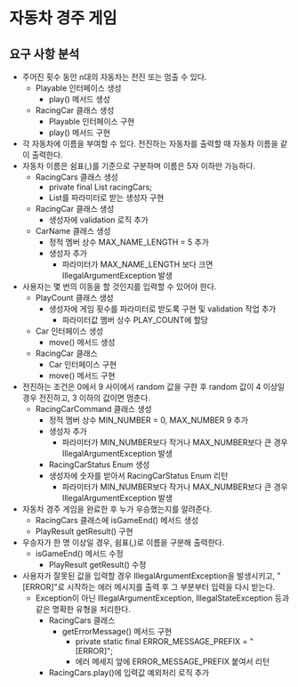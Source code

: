 # 자동차 경주 게임
## 요구 사항 분석
- 주어진 횟수 동안 n대의 자동차는 전진 또는 멈출 수 있다.
  - Playable 인터페이스 생성
    - play() 메서드 생성
  - RacingCar 클래스 생성
    - Playable 인터페이스 구현
    - play() 메서드 구현
- 각 자동차에 이름을 부여할 수 있다. 전진하는 자동차를 출력할 때 자동차 이름을 같이 출력한다.
- 자동차 이름은 쉼표(,)를 기준으로 구분하며 이름은 5자 이하만 가능하다.
  - RacingCars 클래스 생성
    - private final List<RacingCar> racingCars; 
    - List<RacingCar>를 파라미터로 받는 생성자 구현 
  - RacingCar 클래스 생성
    - 생성자에 validation 로직 추가
  - CarName 클래스 생성
    - 정적 멤버 상수 MAX_NAME_LENGTH = 5 추가
    - 생성자 추가
      - 파라미터가 MAX_NAME_LENGTH 보다 크면 IllegalArgumentException 발생
- 사용자는 몇 번의 이동을 할 것인지를 입력할 수 있어야 한다.
  - PlayCount 클래스 생성
    - 생성자에 게임 횟수를 파라미터로 받도록 구현 및 validation 작업 추가
      - 파라미터값 멤버 상수 PLAY_COUNT에 할당
  - Car 인터페이스 생성
    - move() 메서드 생성
  - RacingCar 클래스
    - Car 인터페이스 구현
    - move() 메서드 구현
- 전진하는 조건은 0에서 9 사이에서 random 값을 구한 후 random 값이 4 이상일 경우 전진하고, 3 이하의 값이면 멈춘다.
  - RacingCarCommand 클래스 생성
    - 정적 멤버 상수 MIN_NUMBER = 0, MAX_NUMBER 9 추가
    - 생성자 추가
      - 파라미터가 MIN_NUMBER보다 작거나 MAX_NUMBER보다 큰 경우 IllegalArgumentException 발생
    - RacingCarStatus Enum 생성
    - 생성자에 숫자를 받아서 RacingCarStatus Enum 리턴
      - 파라미터가 MIN_NUMBER보다 작거나 MAX_NUMBER보다 큰 경우 IllegalArgumentException 발생
- 자동차 경주 게임을 완료한 후 누가 우승했는지를 알려준다.
  - RacingCars 클래스에 isGameEnd() 메서드 생성
  - PlayResult getResult() 구현
- 우승자가 한 명 이상일 경우, 쉼표(,)로 이름을 구분해 출력한다.
  - isGameEnd() 메서드 수정
    - PlayResult getResult() 수정
- 사용자가 잘못된 값을 입력할 경우 IllegalArgumentException을 발생시키고, "[ERROR]"로 시작하는 에러 메시지를 출력 후 그 부분부터 입력을 다시 받는다.
  - Exception이 아닌 IllegalArgumentException, IllegalStateException 등과 같은 명확한 유형을 처리한다.
    - RacingCars 클래스
      - getErrorMessage() 메서드 구현
        - private static final ERROR_MESSAGE_PREFIX = "[ERROR]";
        - 에러 메세지 앞에 ERROR_MESSAGE_PREFIX 붙여서 리턴
    - RacingCars.play()에 입력값 예외처리 로직 추가